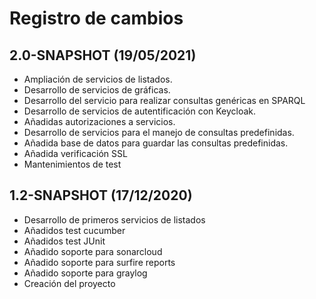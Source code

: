 # Registro de cambios

## 2.0-SNAPSHOT (19/05/2021)

- Ampliación de servicios de listados.
- Desarrollo de servicios de gráficas.
- Desarrollo del servicio para realizar consultas genéricas en SPARQL
- Desarrollo de servicios de autentificación con Keycloak.
- Añadidas autorizaciones a servicios.
- Desarrollo de servicios para el manejo de consultas predefinidas.
- Añadida base de datos para guardar las consultas predefinidas.
- Añadida verificación SSL
- Mantenimientos de test



## 1.2-SNAPSHOT (17/12/2020)

- Desarrollo de primeros servicios de listados
- Añadidos test cucumber
- Añadidos test JUnit
- Añadido soporte para sonarcloud
- Añadido soporte para surfire reports
- Añadido soporte para graylog
- Creación del proyecto



